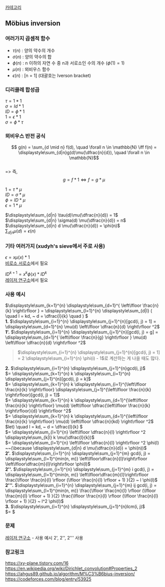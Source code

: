 [카테고리](/README.md)
## Möbius inversion
### 여러가지 곱셈적 함수
- $\tau(n)$ : 양의 약수의 개수
- $\sigma(n)$ : 양의 약수의 합
- $\phi(n)$ : n 이하의 자연 수 중 n과 서로소인 수의 개수 ($\phi(1) = 1$)
- $\mu(n)$ : 뫼비우스 함수
- $\epsilon(n)$ : [n = 1] (대괄호는 Iverson bracket)

### 디리클레 합성곱
$\tau = 1 \ast 1$   
$\sigma = Id \ast 1$   
$ID = \phi \ast 1$   
$1 = \epsilon \ast 1$   
$\sigma = \phi \ast \tau$

### 뫼비우스 반전 공식
$$ g(n) = \sum_{d \mid n} f(d), \quad \forall n \in \mathbb{N} \iff f(n) = \displaystyle\sum_{d|n}g(d)\mu(\dfrac{n}{d}), \quad \forall n \in \mathbb{N}$$   
=> 즉,
$$g = f \ast 1 \iff f = g \ast \mu $$   

$1 = \tau \ast \mu$   
$ID = \sigma \ast \mu$   
$\phi = ID \ast \mu$   
$\epsilon = 1 \ast \mu$   

$\displaystyle\sum_{d|n} \tau(d)\mu(\dfrac{n}{d}) = 1$   
$\displaystyle\sum_{d|n} \sigma(d) \mu(\dfrac{n}{d}) = n$   
$\displaystyle\sum_{d|n} d \mu(\dfrac{n}{d}) = \phi(n)$   
$\displaystyle\sum_{d|n} \mu(d) = \epsilon(n)$   

### 기타 여러가지 (xudyh's sieve에서 주로 사용)
$\epsilon = x\mu(x) \ast 1$   
[비로소 서로소](https://www.acmicpc.net/problem/32240)에서 필요   

$ID^{k+1} = x^k\phi(x) \ast ID^{k}$   
[레이저 연구소](https://www.acmicpc.net/problem/19549)에서 필요   

### 사용 예시

$\displaystyle\sum_{k=1}^{n} \displaystyle\sum_{d=1}^{ \left\lfloor \frac{n}{k} \right\rfloor } = \displaystyle\sum_{l=1}^{n} \displaystyle\sum_{d|l} ( \quad l = kd, ~ d = \dfrac{l}{k} \quad ) $   
__1.__ $\displaystyle\sum_{i=1}^{n} \displaystyle\sum_{j=1}^{n}[gcd(i, j) = 1] = \displaystyle\sum_{d=1}^{n} \mu(d) \left\lfloor \dfrac{n}{d} \right\rfloor ^2$   
__1'.__ $\displaystyle\sum_{i=1}^{n} \displaystyle\sum_{j=1}^{n}[gcd(i, j) = g] = \displaystyle\sum_{d=1}^{ \left\lfloor \frac{n}{g} \right\rfloor } \mu(d) \left\lfloor \dfrac{n}{d} \right\rfloor ^2$   
> $\displaystyle\sum_{i=1}^{n} \displaystyle\sum_{j=1}^{n}[gcd(i, j) = 1] = 2 \displaystyle\sum_{i=1}^{n} \phi(i) - 1$로 계산하는 게 나을 때도 많다.   

__2.__ $\displaystyle\sum_{i=1}^{n} \displaystyle\sum_{j=1}^{n}gcd(i, j)$   
$= \displaystyle\sum_{k=1}^{n} k \displaystyle\sum_{i=1}^{n} \displaystyle\sum_{j=1}^{n}[gcd(i, j) = k]$   
$= \displaystyle\sum_{k=1}^{n} k \displaystyle\sum_{i=1}^{\left\lfloor \frac{n}{k} \right\rfloor} \displaystyle\sum_{j=1}^{\left\lfloor \frac{n}{k} \right\rfloor}[gcd(i, j) = 1]$   
$= \displaystyle\sum_{k=1}^{n} k \displaystyle\sum_{d=1}^{\left\lfloor \frac{n}{k} \right\rfloor} \mu(d) \left\lfloor \dfrac{\left\lfloor \frac{n}{k} \right\rfloor}{d} \right\rfloor ^2$   
$= \displaystyle\sum_{k=1}^{n} k \displaystyle\sum_{d=1}^{\left\lfloor \frac{n}{k} \right\rfloor} \mu(d) \left\lfloor \dfrac{n}{kd} \right\rfloor ^2$   
$let) \quad l = kd, ~ d = \dfrac{l}{k} $   
$= \displaystyle\sum_{l=1}^{n} \left\lfloor \dfrac{n}{l} \right\rfloor ^2 \displaystyle\sum_{k|l} k \mu(\dfrac{l}{k})$   
$= \displaystyle\sum_{l=1}^{n} \left\lfloor \dfrac{n}{l} \right\rfloor ^2 \phi(l) ~~(\because \displaystyle\sum_{d|n} d \mu(\dfrac{n}{d}) = \phi(n))$   
__2'.__ $\displaystyle\sum_{i=1}^{n} \displaystyle\sum_{j=1}^{m} gcd(i, j) = \displaystyle\sum_{l=1}^{min(n, m)} \left\lfloor\dfrac{n}{l}\right\rfloor \left\lfloor\dfrac{m}{l}\right\rfloor \phi(l)$    
__2''.__ $\displaystyle\sum_{i=1}^{n} \displaystyle\sum_{j=1}^{m} i gcd(i, j) = \displaystyle\sum_{l=1}^{min(n, m)} \left\lfloor\dfrac{m}{l}\right\rfloor \frac{\lfloor \frac{n}{l} \rfloor (\lfloor \frac{n}{l} \rfloor + 1) }{2} ~ l \phi(l)$    
__2'''.__ $\displaystyle\sum_{i=1}^{n} \displaystyle\sum_{j=1}^{m} ij gcd(i, j) = \displaystyle\sum_{l=1}^{min(n, m)} \frac{\lfloor \frac{m}{l} \rfloor (\lfloor \frac{m}{l} \rfloor + 1) }{2} \frac{\lfloor \frac{n}{l} \rfloor (\lfloor \frac{n}{l} \rfloor + 1) }{2} ~ l^2 \phi(l)$    
__3.__ $\displaystyle\sum_{i=1}^{n} \displaystyle\sum_{j=1}^{n}lcm(i, j)$   
$= $   
<!-- TODO https://codeforces.com/blog/entry/53925 example 3.부터 추가  -->

### 문제
[레이저 연구소](https://www.acmicpc.net/problem/19549) - 사용 예시 2', 2'', 2''' 사용   

### 참고링크
https://xy-plane.tistory.com/16   
https://en.wikipedia.org/wiki/Dirichlet_convolution#Properties_2   
https://ahgus89.github.io/algorithm/M%C3%B6bius-inversion/   
https://codeforces.com/blog/entry/53925   